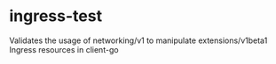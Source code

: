 # ingress-test

Validates the usage of networking/v1 to manipulate extensions/v1beta1 Ingress resources in client-go
